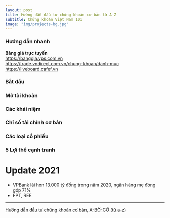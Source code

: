 ```yaml
---
layout: post
title: Hướng dẫn đầu tư chứng khoán cơ bản từ A-Z
subtitle: Chứng khoán Việt Nam 101
image: "img/projects-bg.jpg"
---
```


### Hướng dẫn nhanh
**Bảng giá trực tuyến**  
https://banggia.vps.com.vn  
https://trade.vndirect.com.vn/chung-khoan/danh-muc  
https://liveboard.cafef.vn  

### Bắt đầu


### Mở tài khoản


### Các khái niệm


### Chỉ số tài chính cơ bản

### Các loại cổ phiếu

### 5 Lợi thế cạnh tranh


# Update 2021

-  VPBank lãi hơn 13.000 tỷ đồng trong năm 2020, ngân hàng mẹ đóng góp 71%
- FPT, REE

-----

[Hướng dẫn đầu tư chứng khoán cơ bản, A-BỜ-CỜ (từ a-z)](https://happy.live/huong-dan-dau-tu-chung-khoan-co-ban-bo-co-tu-z-phan-1-bat-dau/)